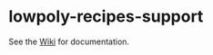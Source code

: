 # lowpoly-recipes-support

See the [Wiki](https://github.com/h3b7/lowpoly-recipes-support/wiki) for documentation.
